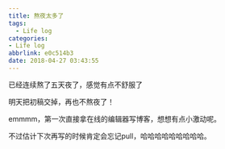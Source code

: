 ```yaml
---
title: 熬夜太多了
tags:
  - Life log
categories:
- Life log
abbrlink: e0c514b3
date: 2018-04-27 03:43:55
---
```


已经连续熬了五天夜了，感觉有点不舒服了

明天把初稿交掉，再也不熬夜了！

emmmm，第一次直接拿在线的编辑器写博客，想想有点小激动呢。

不过估计下次再写的时候肯定会忘记pull，哈哈哈哈哈哈哈哈哈。